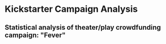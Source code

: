 # Kickstarter Campaign Analysis
## Statistical analysis of theater/play crowdfunding campaign: "Fever"
